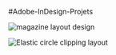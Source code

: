 #Adobe-InDesign-Projets

![magazine layout design](https://github.com/user-attachments/assets/011f879a-0cef-4c39-93dc-8504ce5a6fe4)

![Elastic circle clipping layout](https://github.com/user-attachments/assets/8dc614b2-9f87-4aa5-94ff-865b0240fe40)

